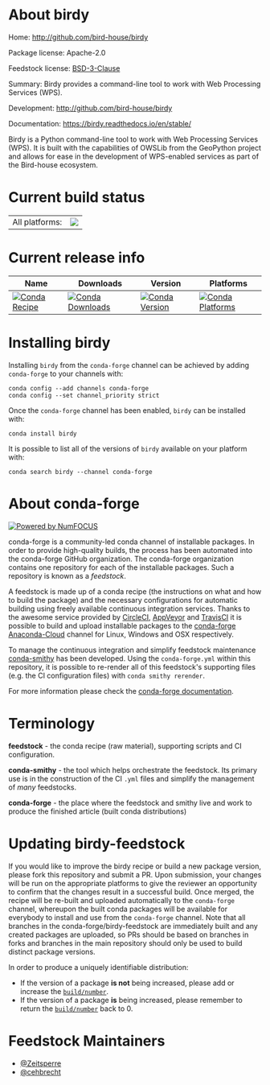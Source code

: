 About birdy
===========

Home: http://github.com/bird-house/birdy

Package license: Apache-2.0

Feedstock license: [BSD-3-Clause](https://github.com/conda-forge/birdy-feedstock/blob/master/LICENSE.txt)

Summary: Birdy provides a command-line tool to work with Web Processing Services (WPS).

Development: http://github.com/bird-house/birdy

Documentation: https://birdy.readthedocs.io/en/stable/

Birdy is a Python command-line tool to work with Web Processing Services (WPS).
It is built with the capabilities of OWSLib from the GeoPython project and allows
for ease in the development of WPS-enabled services as part of the Bird-house ecosystem.


Current build status
====================


<table><tr><td>All platforms:</td>
    <td>
      <a href="https://dev.azure.com/conda-forge/feedstock-builds/_build/latest?definitionId=7580&branchName=master">
        <img src="https://dev.azure.com/conda-forge/feedstock-builds/_apis/build/status/birdy-feedstock?branchName=master">
      </a>
    </td>
  </tr>
</table>

Current release info
====================

| Name | Downloads | Version | Platforms |
| --- | --- | --- | --- |
| [![Conda Recipe](https://img.shields.io/badge/recipe-birdy-green.svg)](https://anaconda.org/conda-forge/birdy) | [![Conda Downloads](https://img.shields.io/conda/dn/conda-forge/birdy.svg)](https://anaconda.org/conda-forge/birdy) | [![Conda Version](https://img.shields.io/conda/vn/conda-forge/birdy.svg)](https://anaconda.org/conda-forge/birdy) | [![Conda Platforms](https://img.shields.io/conda/pn/conda-forge/birdy.svg)](https://anaconda.org/conda-forge/birdy) |

Installing birdy
================

Installing `birdy` from the `conda-forge` channel can be achieved by adding `conda-forge` to your channels with:

```
conda config --add channels conda-forge
conda config --set channel_priority strict
```

Once the `conda-forge` channel has been enabled, `birdy` can be installed with:

```
conda install birdy
```

It is possible to list all of the versions of `birdy` available on your platform with:

```
conda search birdy --channel conda-forge
```


About conda-forge
=================

[![Powered by
NumFOCUS](https://img.shields.io/badge/powered%20by-NumFOCUS-orange.svg?style=flat&colorA=E1523D&colorB=007D8A)](https://numfocus.org)

conda-forge is a community-led conda channel of installable packages.
In order to provide high-quality builds, the process has been automated into the
conda-forge GitHub organization. The conda-forge organization contains one repository
for each of the installable packages. Such a repository is known as a *feedstock*.

A feedstock is made up of a conda recipe (the instructions on what and how to build
the package) and the necessary configurations for automatic building using freely
available continuous integration services. Thanks to the awesome service provided by
[CircleCI](https://circleci.com/), [AppVeyor](https://www.appveyor.com/)
and [TravisCI](https://travis-ci.com/) it is possible to build and upload installable
packages to the [conda-forge](https://anaconda.org/conda-forge)
[Anaconda-Cloud](https://anaconda.org/) channel for Linux, Windows and OSX respectively.

To manage the continuous integration and simplify feedstock maintenance
[conda-smithy](https://github.com/conda-forge/conda-smithy) has been developed.
Using the ``conda-forge.yml`` within this repository, it is possible to re-render all of
this feedstock's supporting files (e.g. the CI configuration files) with ``conda smithy rerender``.

For more information please check the [conda-forge documentation](https://conda-forge.org/docs/).

Terminology
===========

**feedstock** - the conda recipe (raw material), supporting scripts and CI configuration.

**conda-smithy** - the tool which helps orchestrate the feedstock.
                   Its primary use is in the construction of the CI ``.yml`` files
                   and simplify the management of *many* feedstocks.

**conda-forge** - the place where the feedstock and smithy live and work to
                  produce the finished article (built conda distributions)


Updating birdy-feedstock
========================

If you would like to improve the birdy recipe or build a new
package version, please fork this repository and submit a PR. Upon submission,
your changes will be run on the appropriate platforms to give the reviewer an
opportunity to confirm that the changes result in a successful build. Once
merged, the recipe will be re-built and uploaded automatically to the
`conda-forge` channel, whereupon the built conda packages will be available for
everybody to install and use from the `conda-forge` channel.
Note that all branches in the conda-forge/birdy-feedstock are
immediately built and any created packages are uploaded, so PRs should be based
on branches in forks and branches in the main repository should only be used to
build distinct package versions.

In order to produce a uniquely identifiable distribution:
 * If the version of a package **is not** being increased, please add or increase
   the [``build/number``](https://docs.conda.io/projects/conda-build/en/latest/resources/define-metadata.html#build-number-and-string).
 * If the version of a package **is** being increased, please remember to return
   the [``build/number``](https://docs.conda.io/projects/conda-build/en/latest/resources/define-metadata.html#build-number-and-string)
   back to 0.

Feedstock Maintainers
=====================

* [@Zeitsperre](https://github.com/Zeitsperre/)
* [@cehbrecht](https://github.com/cehbrecht/)

